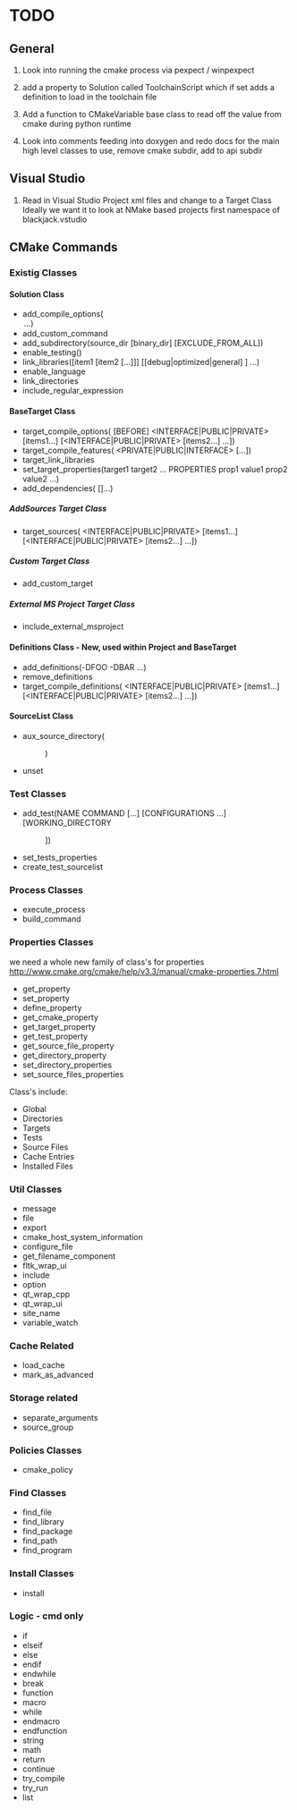 # TODO

## General

1. Look into running the cmake process via pexpect / winpexpect

2. add a property to Solution called ToolchainScript which if set adds a definition to load in the toolchain file

3. Add a function to CMakeVariable base class to read off the value from cmake
   during python runtime

4. Look into comments feeding into doxygen
and redo docs for the main high level classes to use, remove cmake subdir, add to api subdir

## Visual Studio

1. Read in Visual Studio Project xml files and change to a Target Class
Ideally we want it to look at NMake based projects first
namespace of blackjack.vstudio

## CMake Commands

### Existig Classes

#### Solution Class

 * add_compile_options(<option> ...)
 * add_custom_command
 * add_subdirectory(source_dir [binary_dir] [EXCLUDE_FROM_ALL])
 * enable_testing()
 * link_libraries([item1 [item2 [...]]] [[debug|optimized|general] <item>] ...)
 * enable_language
 * link_directories
 * include_regular_expression

#### BaseTarget Class

 * target_compile_options(<target> [BEFORE] <INTERFACE|PUBLIC|PRIVATE> [items1...] [<INTERFACE|PUBLIC|PRIVATE> [items2...] ...])
 * target_compile_features(<target> <PRIVATE|PUBLIC|INTERFACE> <feature> [...])
 * target_link_libraries
 * set_target_properties(target1 target2 ... PROPERTIES prop1 value1 prop2 value2 ...)
 * add_dependencies(<target> [<target-dependency>]...)

##### AddSources Target Class

 * target_sources(<target> <INTERFACE|PUBLIC|PRIVATE> [items1...] [<INTERFACE|PUBLIC|PRIVATE> [items2...] ...])

##### Custom Target Class

 * add_custom_target

##### External MS Project Target Class

 * include_external_msproject

#### Definitions Class - New, used within Project and BaseTarget

 * add_definitions(-DFOO -DBAR ...)
 * remove_definitions
 * target_compile_definitions(<target> <INTERFACE|PUBLIC|PRIVATE> [items1...] [<INTERFACE|PUBLIC|PRIVATE> [items2...] ...])

#### SourceList Class

 * aux_source_directory(<dir> <variable>)
 * unset

### Test Classes

 * add_test(NAME <name> COMMAND <command> [<arg>...] [CONFIGURATIONS <config>...] [WORKING_DIRECTORY <dir>])
 * set_tests_properties
 * create_test_sourcelist

### Process Classes

 * execute_process
 * build_command

### Properties Classes

we need a whole new family of class's for properties <br />
http://www.cmake.org/cmake/help/v3.3/manual/cmake-properties.7.html

 * get_property
 * set_property
 * define_property
 * get_cmake_property
 * get_target_property
 * get_test_property
 * get_source_file_property
 * get_directory_property
 * set_directory_properties
 * set_source_files_properties

Class's include:

 * Global
 * Directories
 * Targets
 * Tests
 * Source Files
 * Cache Entries
 * Installed Files

### Util Classes

 * message
 * file
 * export
 * cmake_host_system_information
 * configure_file
 * get_filename_component
 * fltk_wrap_ui
 * include
 * option
 * qt_wrap_cpp
 * qt_wrap_ui
 * site_name
 * variable_watch

### Cache Related

 * load_cache
 * mark_as_advanced

### Storage related

 * separate_arguments
 * source_group

### Policies Classes

 * cmake_policy

### Find Classes

 * find_file
 * find_library
 * find_package
 * find_path
 * find_program

### Install Classes

 * install

### Logic - cmd only

 * if
 * elseif
 * else
 * endif
 * endwhile
 * break
 * function
 * macro
 * while
 * endmacro
 * endfunction
 * string
 * math
 * return
 * continue
 * try_compile
 * try_run
 * list
